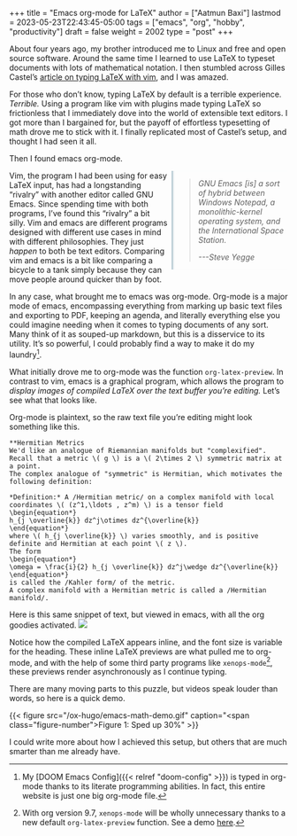 +++
title = "Emacs org-mode for LaTeX"
author = ["Aatmun Baxi"]
lastmod = 2023-05-23T22:43:45-05:00
tags = ["emacs", "org", "hobby", "productivity"]
draft = false
weight = 2002
type = "post"
+++

About four years ago, my brother introduced me to Linux and free and open source software.
Around the same time I learned to use LaTeX to typeset documents with lots of mathematical notation.
I then stumbled across Gilles Castel&rsquo;s [article on typing LaTeX with vim](https://castel.dev/post/lecture-notes-1/), and I was amazed.

For those who don&rsquo;t know, typing LaTeX by default is a terrible experience.
_Terrible._
Using a program like vim with plugins made typing LaTeX so frictionless that I immediately dove into the world of extensible text editors.
I got more than I bargained for, but the payoff of effortless typesetting of math drove me to stick with it.
I finally replicated most of Castel&rsquo;s setup, and thought I had seen it all.

Then I found emacs org-mode.

<style>
aside {
    width: 40%;
    padding-left: 0.5rem;
    margin-left: 0.5rem;
    float: right;
    box-shadow: inset 5px 0 5px -5px #29627e;
    font-style: italic;
    color: #7a7c7d;
}

aside > p {
    margin: 0.5rem;
}
</style>

<aside>

> GNU Emacs [is] a sort of hybrid between Windows Notepad, a monolithic-kernel operating system, and the International Space Station.
>
> ---Steve Yegge

</aside>

Vim, the program I had been using for easy LaTeX input, has had a longstanding &ldquo;rivalry&rdquo; with another editor called GNU Emacs.
Since spending time with both programs, I&rsquo;ve found this &ldquo;rivalry&rdquo; a bit silly.
Vim and emacs are different programs designed with different use cases in mind with different philosophies.
They just _happen_ to both be text editors.
Comparing vim and emacs is a bit like comparing a bicycle to a tank simply because they can move people around quicker than by foot.

In any case, what brought me to emacs was org-mode.
Org-mode is a major mode of emacs, encompassing everything from marking up basic text files and exporting to PDF, keeping an agenda, and literally everything else you could imagine needing when it comes to typing documents of any sort.
Many think of it as souped-up markdown, but this is a disservice to its utility.
It&rsquo;s so powerful, I could probably find a way to make it do my laundry[^fn:1].

What initially drove me to org-mode was the function `org-latex-preview`.
In contrast to vim, emacs is a graphical program, which allows the program to _display images of compiled LaTeX over the text buffer you&rsquo;re editing._
Let&rsquo;s see what that looks like.

Org-mode is plaintext, so the raw text file you&rsquo;re editing might look something like this.

```text
**Hermitian Metrics
We'd like an analogue of Riemannian manifolds but "complexified".
Recall that a metric \( g \) is a \( 2\times 2 \) symmetric matrix at a point.
The complex analogue of "symmetric" is Hermitian, which motivates the following definition:

*Definition:* A /Hermitian metric/ on a complex manifold with local coordinates \( (z^1,\ldots , z^m) \) is a tensor field
\begin{equation*}
h_{j \overline{k}} dz^j\otimes dz^{\overline{k}}
\end{equation*}
where \( h_{j \overline{k}} \) varies smoothly, and is positive definite and Hermitian at each point \( z \).
The form
\begin{equation*}
\omega = \frac{i}{2} h_{j \overline{k}} dz^j\wedge dz^{\overline{k}}
\end{equation*}
is called the /Kahler form/ of the metric.
A complex manifold with a Hermitian metric is called a /Hermitian manifold/.
```

Here is this same snippet of text, but viewed in emacs, with all the org goodies activated.
![](/ox-hugo/org-latex-goodies-ex.png)

Notice how the compiled LaTeX appears inline, and the font size is variable for the heading.
These inline LaTeX previews are what pulled me to org-mode, and with the help of some third party programs like `xenops-mode`[^fn:2], these previews render asynchronously as I continue typing.

There are many moving parts to this puzzle, but videos speak louder than words, so here is a quick demo.

{{< figure src="/ox-hugo/emacs-math-demo.gif" caption="<span class=\"figure-number\">Figure 1: </span>Sped up 30%" >}}

I could write more about how I achieved this setup, but others that are much smarter than me already have.

[^fn:1]: My [DOOM Emacs Config]({{< relref "doom-config" >}}) is typed in org-mode thanks to its literate programming abilities. In fact, this entire website is just one big org-mode file.
[^fn:2]: With org version 9.7, `xenops-mode` will be wholly unnecessary thanks to a new default `org-latex-preview` function. See a demo [here](https://www.youtube.com/watch?v=n-AfvuV-bYo&t=376s).